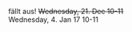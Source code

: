 


<span class = "attention">fällt aus!</span>
<strike>Wednesday, 21. Dec 10-11</strike>
 <br />
Wednesday, 4. Jan 17 10-11
<br />
